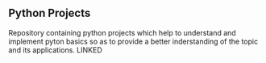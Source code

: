 ## Python Projects

Repository containing python projects which help to understand and implement pyton basics so as to provide a better inderstanding of the topic and its applications. LINKED